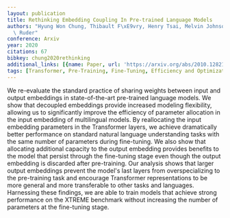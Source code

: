 ```yaml
---
layout: publication
title: Rethinking Embedding Coupling In Pre-trained Language Models
authors: "Hyung Won Chung, Thibault F\xE9vry, Henry Tsai, Melvin Johnson, Sebastian\
  \ Ruder"
conference: Arxiv
year: 2020
citations: 67
bibkey: chung2020rethinking
additional_links: [{name: Paper, url: 'https://arxiv.org/abs/2010.12821'}]
tags: [Transformer, Pre-Training, Fine-Tuning, Efficiency and Optimization]
---
```

We re-evaluate the standard practice of sharing weights between input and
output embeddings in state-of-the-art pre-trained language models. We show that
decoupled embeddings provide increased modeling flexibility, allowing us to
significantly improve the efficiency of parameter allocation in the input
embedding of multilingual models. By reallocating the input embedding
parameters in the Transformer layers, we achieve dramatically better
performance on standard natural language understanding tasks with the same
number of parameters during fine-tuning. We also show that allocating
additional capacity to the output embedding provides benefits to the model that
persist through the fine-tuning stage even though the output embedding is
discarded after pre-training. Our analysis shows that larger output embeddings
prevent the model's last layers from overspecializing to the pre-training task
and encourage Transformer representations to be more general and more
transferable to other tasks and languages. Harnessing these findings, we are
able to train models that achieve strong performance on the XTREME benchmark
without increasing the number of parameters at the fine-tuning stage.